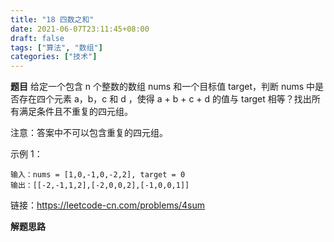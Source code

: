 ```yaml
---
title: "18 四数之和"
date: 2021-06-07T23:11:45+08:00
draft: false
tags: ["算法", "数组"]
categories: ["技术"]
---
```

**题目**
给定一个包含 n 个整数的数组 nums 和一个目标值 target，判断 nums 中是否存在四个元素 a，b，c 和 d ，使得 a + b + c + d 的值与 target 相等？找出所有满足条件且不重复的四元组。

注意：答案中不可以包含重复的四元组。

示例 1：
```
输入：nums = [1,0,-1,0,-2,2], target = 0
输出：[[-2,-1,1,2],[-2,0,0,2],[-1,0,0,1]]
```

链接：https://leetcode-cn.com/problems/4sum

**解题思路**

